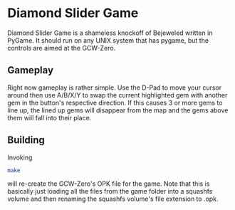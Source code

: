 Diamond Slider Game
===================

Diamond Slider Game is a shameless knockoff of Bejeweled written in PyGame. It should run on any UNIX system that has pygame, but the controls are aimed at the GCW-Zero. 

Gameplay
--------
Right now gameplay is rather simple. Use the D-Pad to move your cursor around
then use A/B/X/Y to swap the current highlighted gem with another gem in the button's respective direction. If this causes 3 or more gems to line up, the lined up gems will disappear from the map and the gems above them will fall into their place. 

Building
--------
Invoking 
```bash
make
```
will re-create the GCW-Zero's OPK file for the game. Note that this is basically just loading all the files from the game folder into a squashfs volume and then renaming the squashfs volume's file extension to .opk.

